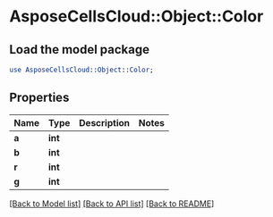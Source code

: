 # AsposeCellsCloud::Object::Color

## Load the model package
```perl
use AsposeCellsCloud::Object::Color;
```

## Properties
Name | Type | Description | Notes
------------ | ------------- | ------------- | -------------
**a** | **int** |  | 
**b** | **int** |  | 
**r** | **int** |  | 
**g** | **int** |  | 

[[Back to Model list]](../README.md#documentation-for-models) [[Back to API list]](../README.md#documentation-for-api-endpoints) [[Back to README]](../README.md)


